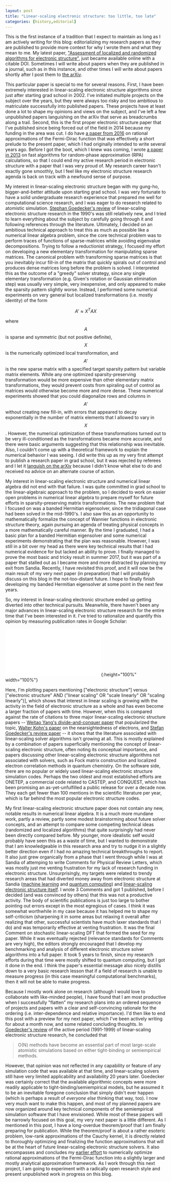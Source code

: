 ```yaml
---
layout: post
title: "Linear-scaling electronic structure: too little, too late"
categories: [history,editorial]
---
```


This is the first instance of a tradition that I expect to maintain as long as I am actively writing for this blog:
 editorializing my research papers as they are published to provide more context for why I wrote them and what they mean to me.
My latest paper, ["Assessment of localized and randomized algorithms for electronic structure"](https://doi.org/10.1088/2516-1075/ab2022),
 just became available online with a citable DOI.
Sometimes I will write about papers when they are published in a journal, such as in this instance,
 and other times I will write about papers shortly after I post them to [the arXiv](https://arxiv.org).

This particular paper is special to me for several reasons.
First, I have been extremely interested in linear-scaling electronic structure algorithms since just after starting grad school in 2002.
I've initiated multiple projects on the subject over the years,
 but they were always too risky and too ambitious to matriculate successfully into published papers.
These projects have at least done a lot to shape my opinions and views on the subject,
 and I've left a few unpublished papers languishing on the arXiv that serve as breadcrumbs along a trail.
Second, this is the first proper electronic structure paper that I've published since being forced out of the field in 2014
 because my funding in the area was cut.
I do have [a paper from 2016](https://doi.org/10.1063/1.4965886) on rational approximations of the Fermi-Dirac function
 that was effectively a short prelude to the present paper, which I had originally intended to write several years ago.
Before I got the boot, which I knew was coming, I wrote [a paper in 2013](https://doi.org/10.1063/1.4855255) on fast algorithms
 for random-phase approximation (RPA) calculations, so that I could end my active research period in electronic structure
 with a paper that I was very proud of.
My research career hasn't exactly gone smoothly, but I feel like my electronic structure research agenda is back on track
 with a newfound sense of purpose.

My interest in linear-scaling electronic structure began with my gung-ho, bigger-and-better attitude upon starting grad school.
I was very fortunate to have a solid undergraduate research experience that prepared me well for computational science
 research, and I was eager to do research related to atomistic simulation.
[Stephan Goedecker's review](https://doi.org/10.1103/RevModPhys.71.1085) of linear-scaling electronic structure research in the 1990's was still relatively new,
 and I tried to learn everything about the subject by carefully going through it and following references through the literature.
Ultimately, I decided on an ambitious technical approach to treat this as much as possible like a numerical linear algebra problem,
 since the core technical problem was to perform traces of functions of sparse-matrices while avoiding eigenvalue decompositions.
Trying to follow a reductionist strategy, I focused my effort on developing a new elementary transformation for manipulating sparse matrices.
The canonical problem with transforming sparse matrices is that you inevitably incur fill-in of the matrix that quickly spirals out
 of control and produces dense matrices long before the problem is solved.
I interpreted this as the outcome of a "greedy" solver strategy, since any single elementary transformation (e.g. Given's rotation or Gaussian elimination step)
 was usually very simple, very inexpensive, and only appeared to make the sparsity pattern slightly worse.
Instead, I performed some numerical experiments on very general but localized transformations (i.e. mostly identity)
 of the form

$$ A' \approx X^T A X $$

where $$A$$ is sparse and symmetric (but not positive definite), $$X$$ is the numerically optimized local transformation,
 and $$A'$$ is the new sparse matrix with a specified target sparsity pattern but variable matrix elements.
While any one optimized sparsity-preserving transformation would be more expensive than other elementary matrix transformations,
 they would prevent costs from spiraling out of control as matrices would otherwise become more and more dense.
These numerical experiments showed that you could diagonalize rows and columns in $$A'$$ without creating new fill-in,
 with errors that appeared to decay exponentially in the number of matrix elements that I allowed to vary in $$X$$.
However, the numerical optimization of these transformations turned out to be very ill-conditioned as the transformations
 became more accurate, and there were basic arguments suggesting that this relationship was inevitable.
Also, I couldn't come up with a theoretical framework to explain the numerical behavior I was seeing.
I did write this up as my very first attempt to publish a research paper in grad school,
 but it was rejected by referees and I let it [languish on the arXiv](https://arxiv.org/abs/math/0505157)
 because I didn't know what else to do and received no advice on an alternate course of action.

My interest in linear-scaling electronic structure and numerical linear algebra did not end with that failure.
I was quite committed in grad school to the linear-algebraic approach to the problem, so I decided to work on easier
 open problems in numerical linear algebra to prepare myself for future efforts in sparsity-preserving matrix transformations.
The new problem that I focused on was a banded Hermitian eigensolver, since the tridiagonal case had been solved in the mid-1990's.
I also saw this as an opportunity to mathematically formalize the concept of Wannier functions in electronic structure theory,
 again pursuing an agenda of treating physical concepts in a more mathematically careful manner.
By the time I graduated, I had a basic plan for a banded Hermitian eigensolver and some numerical experiments demonstrating that the plan was reasonable.
However, I was still in a bit over my head as there were key technical results that I had numerical evidence for but lacked an ability to prove.
I finally managed to prove the most basic and tricky result in summer 2017,
 but it was part of a paper that stalled out as I became more and more distracted by planning my exit from Sandia.
Recently, I have revisited this proof, and it will now be the main result of my very next paper (in preparation)
 that I will probably discuss on this blog in the not-too-distant future.
I hope to finally finish developing my banded Hermitian eigensolver at some point in the next few years.

So, my interest in linear-scaling electronic structure ended up getting diverted into other technical pursuits.
Meanwhile, there haven't been any major advances in linear-scaling electronic structure research for the entire time that I've been interested in it.
I've tried to rationalize and quantify this opinion by measuring publication rates in Google Scholar:

![linear-scaling literature data](/assets/2019-05-12-linear-scaling.pdf){:height="100%" width="100%"}

Here, I'm plotting papers mentioning ["electronic structure"] versus ["electronic structure" AND ("linear scaling" OR "scale linearly" OR "scaling linearly")],
 which shows that interest in linear scaling is growing with the activity in the field of electronic structure as a whole
 and has even become a larger fraction of papers with time.
However, when this is compared against the rate of citations to three major linear-scaling electronic structure papers --
 [Weitao Yang's divide-and-conquer paper](https://doi.org/10.1103/PhysRevLett.66.1438) that popularized the topic,
 [Walter Kohn's paper](https://doi.org/10.1103/PhysRevLett.76.3168) on the nearsightedness of electrons,
 and [Stefan Goedecker's review paper](https://doi.org/10.1103/RevModPhys.71.1085) --
 it shows that the literature associated with linear-scaling solver algorithms isn't growing at all.
This is mostly explained by a combination of papers superficially mentioning the concept of linear-scaling electronic structure,
 often noting its conceptual importance,
 and papers discussing other linear-scaling electronic structure algorithms not associated with solvers,
 such as Fock matrix construction and localized electron correlation methods in quantum chemistry.
On the software side, there are no popular or widely used linear-scaling electronic structure simulation codes.
Perhaps the two oldest and most established efforts are ONETEP, a commercial code related to CASTEP,
 and CONQUEST, which has been promising an as-yet-unfulfilled a public release for over a decade now.
They each get fewer than 100 mentions in the scientific literature per year,
 which is far behind the most popular electronic structure codes.

My first linear-scaling electronic structure paper does not contain any new, notable results in numerical linear algebra.
It is a much more mundane work, partly a review, partly some modest brainstorming about future solver concepts,
 and an attempt to compare some competing technical ideas (randomized and localized algorithms)
 that quite surprisingly had never been directly compared before.
My younger, more idealistic self would probably have seen this as a waste of time,
 but I wanted to demonstrate that I am knowledgeable in this research area
 and try to nudge it in a slightly better direction even if I had no amazing technical breakthroughs to report.
It also just grew organically from a phase that I went through while I was at Sandia of attemping to write Comments
 for Physical Review Letters, which was mostly just me venting frustration for my lack of research funding in electronic structure.
Unsurprisingly, my targets were related to trendy research areas that had diverted money away from electronic structure at Sandia
 ([machine learning](https://arxiv.org/abs/1208.1085) and [quantum computing](https://arxiv.org/abs/1310.6676))
 and [linear-scaling electronic structure itself](https://arxiv.org/abs/1311.6576).
I wrote 3 Comments and got 1 published, before I decided (and was convinced by others) that this was not a productive activity.
The body of scientific publications is just too large to bother pointing out errors except in the most egregious of cases.
I think it was somewhat worthwhile in my case because it has helped me to shape my self-criticism
 (sharpening it in some areas but relaxing it overall after realizing that other, successful scientists have much laxer standards that I do)
 and was temporarily effective at venting frustration.
It was the final Comment on stochastic linear-scaling DFT that formed the seed for my paper.
While it was eventually rejected (relevance standards for Comments are very high), the editors strongly encouraged that I develop
 my benchmarking and analysis of different electronic structure solver algorithms into a full paper.
It took 5 years to finish, since my research efforts during that time were mostly shifted to quantum computing,
 but I got it done in the end.
I think the paper's essential message also nicely distills down to a very basic research lesson
 that if a field of research is unable to measure progress (in this case meaningful computational benchmarks),
 then it will not be able to make progress.

Because I mostly work alone on research (although I would love to collaborate with like-minded people),
 I have found that I am most productive when I successfully "flatten" my research plans
 into an ordered sequence of projects and papers with a clear and self-convincing rationale for the ordering
 (i.e. inter-dependence and relative importance).
I'd then like to end this post with a preview for my next paper,
 which I've been actively writing for about a month now, and some related concluding thoughts.
In [Goedecker's review](https://doi.org/10.1103/RevModPhys.71.1085) of the active period (1991-1999) of linear-scaling electronic structure research,
 he concluded that

> O(N) methods have become an essential part of most large-scale atomistic simulations based on either tight-binding or semiempirical methods.

However, that opinion was not reflected in any capability or feature of any simulation code that was available at that time,
 and linear-scaling solvers still have very limited applicability and availability 20 years later.
Goedecker was certainly correct that the available algorithmic concepts were more readily applicable to tight-binding/semiempirical models,
 but he assumed it to be an inevitable foregone conclusion that simply didn't ever happen
 (which is perhaps a result of *everyone else* thinking that way, too).
I now very much want to make this happen,
 and most of my planned papers are now organized around key technical components of the semiempirical simulation software that I have envisioned.
While most of these papers will be narrowly focused on this goal,
 my very next paper is a little different.
As I mentioned in this post, I have a long-overdue theorem/proof that I am finally preparing for publication.
While the theorem/proof is about a rather esoteric problem, low-rank approximations of the Cauchy kernel,
 it is directly related to thoroughly optimizing and finalizing
 the function approximations that will be at the heart of future linear-scaling electronic structure solvers.
It also encompasses and concludes my [earlier effort](https://doi.org/10.1063/1.4965886) to numerically optimize rational approximations of
 the Fermi-Dirac function into a slightly larger and mostly analytical approximation framework.
As I work through this next project, I am going to experiment with a radically open research style
 and present unpublished work in progress on this blog.

